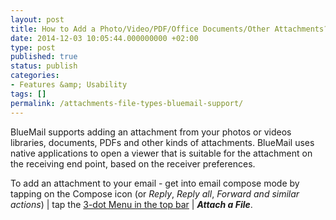 ```yaml
---
layout: post
title: How to Add a Photo/Video/PDF/Office Documents/Other Attachments?
date: 2014-12-03 10:05:44.000000000 +02:00
type: post
published: true
status: publish
categories:
- Features &amp; Usability
tags: []
permalink: /attachments-file-types-bluemail-support/
---
```


BlueMail supports adding an attachment from your photos or videos libraries, documents, PDFs and other kinds of attachments. BlueMail uses native applications to open a viewer that is suitable for the attachment on the receiving end point, based on the receiver preferences.

To add an attachment to your email - get into email compose mode by tapping on the Compose icon (or *Reply*, *Reply all*, *Forward and similar actions*) \| tap the [3-dot Menu in the top bar](/3-dot-menu-compose) \| _**Attach a File**_.